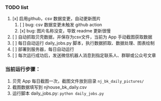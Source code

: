 ### TODO list
1. [x] 启用github，csv 数据变更，自动更新图片
   1. [ ] bug: csv 数据变更未触发 github action
   2. [x] bug: 图片名称没变，导致 readme 更新很慢
2. [ ] 自动抓取贝壳数据，并保存为csv文件，当前为 App 手动截图获取数据
3. [ ] 每日自动运行 daily_jobs.py 脚本，执行数据抓取、数据处理、图表绘制
4. [ ] 部署到服务器，每日自动运行
5. [ ] 每次运行成功后，发送微信机器人消息到指定联系人、群聊或公众号文章

### 当前运行步骤：
1. 贝壳 App 每日截图一次，截图文件放到目录 `nj_bk_daily_pictures/`
1. 截图数据填写到 njhouse_bk_daily.csv
1. 运行脚本 daily_jobs.py: `python daily_jobs.py`
